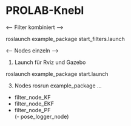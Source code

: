 # PROLAB-Knebl






<--  Filter kombiniert -->


roslaunch example_package start_filters.launch 





<--  Nodes einzeln -->

1. Launch für Rviz und Gazebo
   
roslaunch example_package start.launch

3. Nodes
rosrun example_package ...
- filter_node_KF    
- filter_node_EKF   
- filter_node_PF   
(- pose_logger_node)

